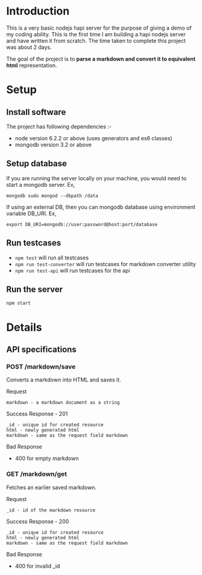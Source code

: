 # Introduction


This is a very basic nodejs hapi server for the purpose of giving a 
demo of my coding ability. This is the first time I am building a hapi
nodejs server and have written it from scratch. The time taken to complete
this project was about 2 days.

The goal of the project is to **parse a markdown and convert it to
equivalent html** representation.


# Setup

## Install software


The project has following dependencies :-

* node version 6.2.2 or above (uses generators and es6 classes)
* mongodb version 3.2 or above


## Setup database

If you are running the server locally on your machine, you would need to start a mongodb server. Ex,

```
mongodb sudo mongod --dbpath /data
```

If using an external DB, then you can mongodb database using environment variable
DB_URI. Ex,

```
export DB_URI=mongodb://user:password@host:port/database
```

## Run testcases

* `npm test` will run all testcases
* `npm run test-converter` will run testcases for markdown converter utility
* `npm run test-api` will run testcases for the api

## Run the server

```
npm start
```

# Details

## API specifications

### POST /markdown/save

Converts a markdown into HTML and saves it.

Request
```
markdown - a markdown document as a string
```

Success Response - 201
```
_id - unique id for created resource
html - newly generated html
markdown - same as the request field markdown
```

Bad Response
* 400 for empty markdown


### GET /markdown/get

Fetches an earlier saved markdown.

Request
```
_id - id of the markdown resource
```

Success Response - 200
```
_id - unique id for created resource
html - newly generated html
markdown - same as the request field markdown
```

Bad Response
* 400 for invalid _id


